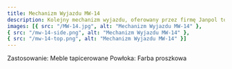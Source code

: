```yaml
---
title: Mechanizm Wyjazdu MW-14
description: Kolejny mechanizm wyjazdu, oferowany przez firmę Janpol to MW-14. Przeznaczony jest do mebli tapicerowanych i ma służyć szybkiemu i wygodnemu wysuwaniu schowanych części kanap, sof itp.
images: [{ src: "/MW-14.jpg", alt: "Mechanizm Wyjazdu MW-14" },
{ src: "/mw-14-side.png", alt: "Mechanizm Wyjazdu MW-14" },
{ src: "/mw-14-top.png", alt: "Mechanizm Wyjazdu MW-14" }]
---
```


Zastosowanie: Meble tapicerowane
Powłoka: Farba proszkowa
